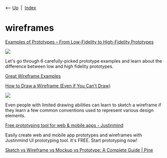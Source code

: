 <div class="nav">

⟵ [Up](index.html)  \|  [Index](index.html)

</div>

# wireframes

<div class="cards">

<div class="card">

<div class="card-title">

[Examples of Prototypes – From Low-Fidelity to High-Fidelity
Prototypes](https://www.uxpin.com/studio/blog/prototype-examples)

</div>

<div class="card-image">

[![](https://studio.uxpincdn.com/studio/wp-content/uploads/2024/04/Examples-of-Prototypes.webp)](https://www.uxpin.com/studio/blog/prototype-examples)

</div>

Let's go through 6 carefully-picked prototype examples and learn about
the difference between low and high fidelity prototypes.

</div>

<div class="card">

<div class="card-title">

[Great Wireframe
Examples](https://www.pinterest.com/wireframes/great-wireframe-examples)

</div>

</div>

<div class="card">

<div class="card-title">

[How to Draw a Wireframe (Even if You Can’t
Draw)](https://www.nngroup.com/articles/draw-wireframe-even-if-you-cant-draw)

</div>

<div class="card-image">

[![](https://media.nngroup.com/media/articles/opengraph_images/HowtoDrawWireframe-53.png)](https://www.nngroup.com/articles/draw-wireframe-even-if-you-cant-draw)

</div>

Even people with limited drawing abilities can learn to sketch a
wireframe if they learn a few common conventions used to represent
various design elements.

</div>

<div class="card">

<div class="card-title">

[Free prototyping tool for web & mobile apps -
Justinmind](https://www.justinmind.com)

</div>

Easily create web and mobile app prototypes and wireframes with
Justinmind UI prototyping tool. It's FREE. Start prototyping now!

</div>

<div class="card">

<div class="card-title">

[Sketch vs Wireframe vs Mockup vs Prototype: A Complete Guide \|
Pine](https://blog.pine.design/sketch-wireframe-mockup-prototype-guide)

</div>

</div>

</div>
